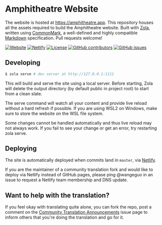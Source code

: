 #  Amphitheatre Website

The website is hosted at https://amphitheatre.app. This repository houses all the assets required to build the Amphitheatre website. Built with [Zola](https://www.getzola.org/), written using
[CommonMark](https://commonmark.org/), a well-defined and highly compatible
[Markdown](https://www.markdownguide.org/) specification. Pull requests welcome!

[![Website](https://img.shields.io/website?up_message=online&url=https%3A%2F%2Famphitheatre.app)](https://amphitheatre.app)
[![Netlify](https://img.shields.io/netlify/0ced0b15-9c72-4816-9081-ff67524aad6b)](https://amphitheatre.app)
[![License](https://img.shields.io/github/license/amphitheatre-app/website)](https://github.com/amphitheatre-app/website/blob/master/LICENSE)
[![GitHub contributors](https://img.shields.io/github/contributors/amphitheatre-app/website)](https://github.com/amphitheatre-app/website/graphs/contributors)
[![GitHub issues](https://img.shields.io/github/issues/amphitheatre-app/website)](https://github.com/amphitheatre-app/website/issues)

## Developing

``` bash
$ zola serve # dev server at http://127.0.0.1:1111
```

This will build and serve the site using a local server. Before starting, Zola
will delete the output directory (by default public in project root) to start
from a clean slate.

The serve command will watch all your content and provide live reload without a
hard refresh if possible. If you are using WSL2 on Windows, make sure to store
the website on the WSL file system.

Some changes cannot be handled automatically and thus live reload may not always
work. If you fail to see your change or get an error, try restarting zola serve.

## Deploying

The site is automatically deployed when commits land in `master`, via
[Netlify](https://www.netlify.com/).

If you are the maintainer of a community translation fork and would like to
deploy via Netlify instead of GitHub pages, please ping @wangeguo in an issue to
request a Netlify team membership and DNS update.

## Want to help with the translation?

If you feel okay with translating quite alone, you can fork the repo, post a
comment on the [Community Translation
Announcements](https://github.com/amphitheatre-app/website/issues/1) issue page to
inform others that you're doing the translation and go for it.